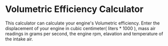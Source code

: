 # Volumetric Efficiency Calculator

This calculator can calculate your engine's Volumetric efficiency. Enter the displacement of your engine in cubic centimeter( liters * 1000 ), mass air readings in grams per second, the engine rpm, elavation and temperature of the intake air.
